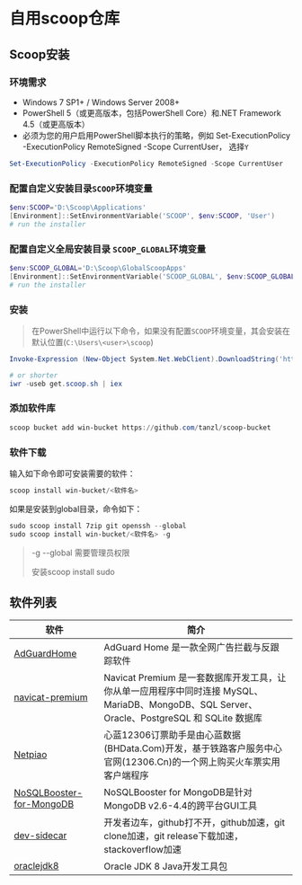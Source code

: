 # 自用scoop仓库

## Scoop安装

### 环境需求

- Windows 7 SP1+ / Windows Server 2008+
- PowerShell 5（或更高版本，包括PowerShell Core）和.NET Framework 4.5（或更高版本）
- 必须为您的用户启用PowerShell脚本执行的策略，例如 Set-ExecutionPolicy -ExecutionPolicy RemoteSigned -Scope CurrentUser， 选择`Y`

```powershell
Set-ExecutionPolicy -ExecutionPolicy RemoteSigned -Scope CurrentUser
```

### 配置自定义安装目录`SCOOP`环境变量

```powershell
$env:SCOOP='D:\Scoop\Applications'
[Environment]::SetEnvironmentVariable('SCOOP', $env:SCOOP, 'User')
# run the installer
```

### 配置自定义全局安装目录 `SCOOP_GLOBAL`环境变量

```powershell
$env:SCOOP_GLOBAL='D:\Scoop\GlobalScoopApps'
[Environment]::SetEnvironmentVariable('SCOOP_GLOBAL', $env:SCOOP_GLOBAL, 'Machine')
# run the installer
```

### 安装

> 在PowerShell中运行以下命令，如果没有配置`SCOOP`环境变量，其会安装在默认位置(`C:\Users\<user>\scoop`)

```powershell
Invoke-Expression (New-Object System.Net.WebClient).DownloadString('https://get.scoop.sh')

# or shorter
iwr -useb get.scoop.sh | iex
```

### 添加软件库

```powershell
scoop bucket add win-bucket https://github.com/tanzl/scoop-bucket
```
### 软件下载

输入如下命令即可安装需要的软件：

```powershell
scoop install win-bucket/<软件名>
```
如果是安装到global目录，命令如下：

```powershell
sudo scoop install 7zip git openssh --global
sudo scoop install win-bucket/<软件名> -g
```
> -g --global 需要管理员权限  
>
> 安装scoop install sudo

## 软件列表

| 软件                                                         | 简介                                                         |
| ------------------------------------------------------------ | ------------------------------------------------------------ |
| [AdGuardHome](https://adguard.com/adguard-home.html)         | AdGuard Home 是一款全网广告拦截与反跟踪软件                  |
| [navicat-premium](http://www.navicat.com.cn/products/navicat-premium) | Navicat Premium 是一套数据库开发工具，让你从单一应用程序中同时连接 MySQL、MariaDB、MongoDB、SQL Server、Oracle、PostgreSQL 和 SQLite 数据库 |
| [Netpiao](http://www.bhdata.com/program.asp?action=view&id=39) | 心蓝12306订票助手是由心蓝数据(BHData.Com)开发，基于铁路客户服务中心官网(12306.Cn)的一个网上购买火车票实用客户端程序 |
| [NoSQLBooster-for-MongoDB](https://nosqlbooster.com/)        | NoSQLBooster for MongoDB是针对MongoDB v2.6-4.4的跨平台GUI工具 |
| [dev-sidecar](https://github.com/docmirror/dev-sidecar)      | 开发者边车，github打不开，github加速，git clone加速，git release下载加速，stackoverflow加速 |
| [oraclejdk8](https://www.oracle.com/java/technologies/javase/javase-jdk8-downloads.html) | Oracle JDK 8 Java开发工具包                                  |

